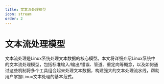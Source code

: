 ```yaml
---
title: 文本流处理模型
icon: stream
order: 2
---
```


# 文本流处理模型

文本流处理是Linux系统处理文本数据的核心模型。本文将详细介绍Linux系统中的文本流处理模型，包括标准输入/输出/错误、管道、重定向等概念，以及如何通过这些机制将多个工具组合起来处理文本数据，构建强大的文本处理流水线，帮助用户掌握Linux文本处理的基本范式。
